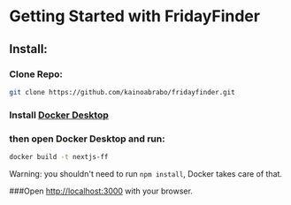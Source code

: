 # Getting Started with FridayFinder

## Install:

### Clone Repo:
```bash
git clone https://github.com/kainoabrabo/fridayfinder.git
```

### Install [Docker Desktop](https://www.docker.com/)
### then open Docker Desktop and run:
```bash
docker build -t nextjs-ff
```
Warning: you shouldn't need to run `npm install`, Docker takes care of that.


###Open [http://localhost:3000](http://localhost:3000) with your browser.
